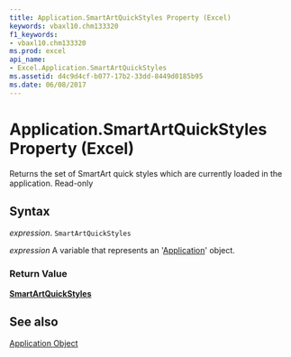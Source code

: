 ```yaml
---
title: Application.SmartArtQuickStyles Property (Excel)
keywords: vbaxl10.chm133320
f1_keywords:
- vbaxl10.chm133320
ms.prod: excel
api_name:
- Excel.Application.SmartArtQuickStyles
ms.assetid: d4c9d4cf-b077-17b2-33dd-8449d0185b95
ms.date: 06/08/2017
---
```



# Application.SmartArtQuickStyles Property (Excel)

Returns the set of SmartArt quick styles which are currently loaded in the application. Read-only


## Syntax

 _expression_. `SmartArtQuickStyles`

 _expression_ A variable that represents an '[Application](Excel.Application(object).md)' object.


### Return Value

 **[SmartArtQuickStyles](Office.SmartArtQuickStyles.md)**


## See also


[Application Object](Excel.Application(object).md)

